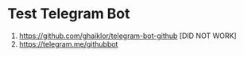 # Test Telegram Bot

1. https://github.com/ghaiklor/telegram-bot-github [DID NOT WORK]
2. https://telegram.me/githubbot


